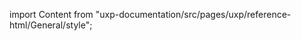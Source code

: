 
import Content from "uxp-documentation/src/pages/uxp/reference-html/General/style";

<Content query="product=xd"/>
